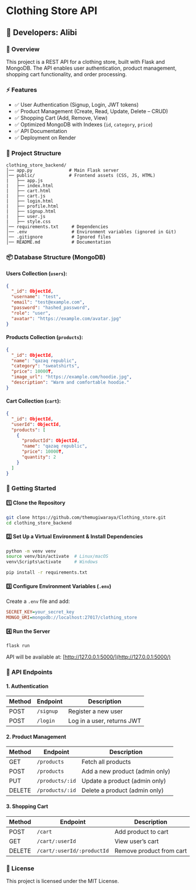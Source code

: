 # Clothing Store API

## 👤 Developers: Alibi 

### 📌 Overview
This project is a REST API for a clothing store, built with Flask and MongoDB. The API enables user authentication, product management, shopping cart functionality, and order processing.

### ⚡ Features
- ✅ User Authentication (Signup, Login, JWT tokens)
- ✅ Product Management (Create, Read, Update, Delete – CRUD)
- ✅ Shopping Cart (Add, Remove, View)
- ✅ Optimized MongoDB with Indexes (`id`, `category`, `price`)
- ✅ API Documentation
- ✅ Deployment on Render

### 📂 Project Structure
```
clothing_store_backend/
│── app.py              # Main Flask server
│── public/             # Frontend assets (CSS, JS, HTML)
|   ├── app.js
|   ├── index.html
|   ├── cart.html
|   ├── cart.js
|   ├── login.html
|   ├── profile.html
|   ├── signup.html
|   ├── user.js
|   ├── style.css                      
│── requirements.txt     # Dependencies
│── .env                 # Environment variables (ignored in Git)
│── .gitignore           # Ignored files
│── README.md            # Documentation
```

### 📦 Database Structure (MongoDB)

#### **Users Collection (`users`):**
```json
{
  "_id": ObjectId,
  "username": "test",
  "email": "test@example.com",
  "password": "hashed_password",  
  "role": "user",  
  "avatar": "https://example.com/avatar.jpg"
}
```

#### **Products Collection (`products`):**
```json
{
  "_id": ObjectId,
  "name": "qazaq republic",
  "category": "sweatshirts",
  "price": 10000₸,
  "image_url": "https://example.com/hoodie.jpg",
  "description": "Warm and comfortable hoodie."
}
```

#### **Cart Collection (`cart`):**
```json
{
  "_id": ObjectId,
  "userId": ObjectId,  
  "products": [
    {
      "productId": ObjectId,
      "name": "qazaq republic",
      "price": 10000₸,
      "quantity": 2
    }
  ]
}
```

### 🚀 Getting Started

#### 1️⃣ Clone the Repository
```bash
git clone https://github.com/themugiwaraya/Clothing_store.git
cd clothing_store_backend
```

#### 2️⃣ Set Up a Virtual Environment & Install Dependencies
```bash
python -m venv venv
source venv/bin/activate  # Linux/macOS
venv\Scripts\activate     # Windows

pip install -r requirements.txt
```

#### 3️⃣ Configure Environment Variables (`.env`)
Create a `.env` file and add:
```ini
SECRET_KEY=your_secret_key
MONGO_URI=mongodb://localhost:27017/clothing_store
```

#### 4️⃣ Run the Server
```bash
flask run
```
API will be available at: [http://127.0.0.1:5000/](http://127.0.0.1:5000/)

### 📡 API Endpoints

#### 1. Authentication
| Method | Endpoint  | Description |
|--------|----------|-------------|
| POST   | `/signup` | Register a new user |
| POST   | `/login`  | Log in a user, returns JWT |

#### 2. Product Management
| Method | Endpoint        | Description |
|--------|----------------|-------------|
| GET    | `/products`     | Fetch all products |
| POST   | `/products`     | Add a new product (admin only) |
| PUT    | `/products/:id` | Update a product (admin only) |
| DELETE | `/products/:id` | Delete a product (admin only) |

#### 3. Shopping Cart
| Method  | Endpoint                  | Description |
|---------|---------------------------|-------------|
| POST    | `/cart`                    | Add product to cart |
| GET     | `/cart/:userId`            | View user’s cart |
| DELETE  | `/cart/:userId/:productId` | Remove product from cart |

### 📜 License
This project is licensed under the MIT License.

